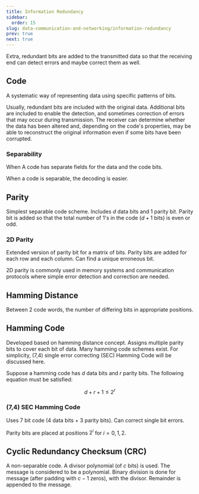 ```yaml
---
title: Information Redundancy
sidebar:
  order: 15
slug: data-communication-and-networking/information-redundancy
prev: true
next: true
---
```



Extra, redundant bits are added to the transmitted data so that the receiving end can detect errors and maybe correct them as well.

## Code

A systematic way of representing data using specific patterns of bits.

Usually, redundant bits are included with the original data. Additional bits are included to enable the detection, and sometimes correction of errors that may occur during transmission. The receiver can determine whether the data has been altered and, depending on the code's properties, may be able to reconstruct the original information even if some bits have been corrupted.

### Separability

When A code has separate fields for the data and the code bits.

When a code is separable, the decoding is easier.

## Parity

Simplest separable code scheme. Includes $d$ data bits and $1$ parity bit. Parity bit is added so that the total number of 1's in the code ($d+1$ bits) is even or odd.

### 2D Parity

Extended version of parity bit for a matrix of bits. Parity bits are added for each row and each column. Can find a unique erroneous bit.

2D parity is commonly used in memory systems and communication protocols where simple error detection and correction are needed.

## Hamming Distance

Between 2 code words, the number of differing bits in appropriate positions.

## Hamming Code
Developed based on hamming distance concept. Assigns multiple parity bits to cover each bit of
data. Many hamming code schemes exist. For simplicity, (7,4) single error correcting (SEC) Hamming Code will be discussed here.

Suppose a hamming code has $d$ data bits and $r$ parity bits. The following equation must be satisfied:

```math
d + r + 1 \leq 2^r
```

### (7,4) SEC Hamming Code

Uses 7 bit code (4 data bits + 3 parity bits). Can correct single bit errors.

Parity bits are placed at positions $2^i$ for $i = 0, 1, 2$.

## Cyclic Redundancy Checksum (CRC)

A non-separable code. A divisor polynomial (of $c$ bits) is used. The message is considered to be a polynomial. Binary division is done for message (after padding with $c-1$ zeros), with the divisor. Remainder is appended to the message.
